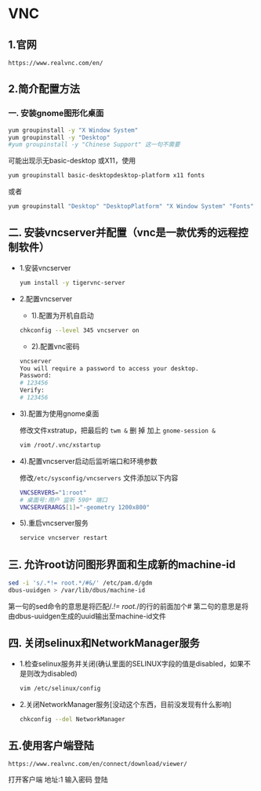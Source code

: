 # VNC

## 1.官网

`https://www.realvnc.com/en/`

## 2.简介配置方法

### 一. 安装gnome图形化桌面

```bash
yum groupinstall -y "X Window System"
yum groupinstall -y "Desktop"
#yum groupinstall -y "Chinese Support" 这一句不需要
```

可能出现示无basic-desktop 或X11，使用

```bash
yum groupinstall basic-desktopdesktop-platform x11 fonts
```

或者

```bash
yum groupinstall "Desktop" "DesktopPlatform" "X Window System" "Fonts"
```

## 二. 安装vncserver并配置（vnc是一款优秀的远程控制软件）

- 1.安装vncserver
    ```bash
    yum install -y tigervnc-server
    ```
- 2.配置vncserver
  - 1).配置为开机自启动
  ```bash
  chkconfig --level 345 vncserver on
  ```
  - 2).配置vnc密码
  ```bash
  vncserver
  You will require a password to access your desktop.
  Password:
  # 123456
  Verify:
  # 123456
  ```
- 3).配置为使用gnome桌面

    修改文件xstratup，把最后的 `twm &` 删
    掉 加上 `gnome-session &`
    ```bash
    vim /root/.vnc/xstartup
    ```
- 4).配置vncserver启动后监听端口和环境参数

    修改`/etc/sysconfig/vncservers` 文件添加以下内容
    ```bash
    VNCSERVERS="1:root"
    # 桌面号:用户 监听 590* 端口
    VNCSERVERARGS[1]="-geometry 1200x800"
    ```
- 5).重启vncserver服务
    ```bash
    service vncserver restart
    ```

## 三. 允许root访问图形界面和生成新的machine-id

```bash
sed -i 's/.*!= root.*/#&/' /etc/pam.d/gdm
dbus-uuidgen > /var/lib/dbus/machine-id
```

第一句的sed命令的意思是将匹配/.*!= root.*/的行的前面加个#
第二句的意思是将由dbus-uuidgen生成的uuid输出至machine-id文件

## 四. 关闭selinux和NetworkManager服务

- 1.检查selinux服务并关闭(确认里面的SELINUX字段的值是disabled，如果不是则改为disabled)
    ```bash
    vim /etc/selinux/config
    ```
- 2.关闭NetworkManager服务[没动这个东西，目前没发现有什么影响]
    ```bash
    chkconfig --del NetworkManager
    ```

## 五.使用客户端登陆

    https://www.realvnc.com/en/connect/download/viewer/
打开客户端 地址:1 输入密码 登陆